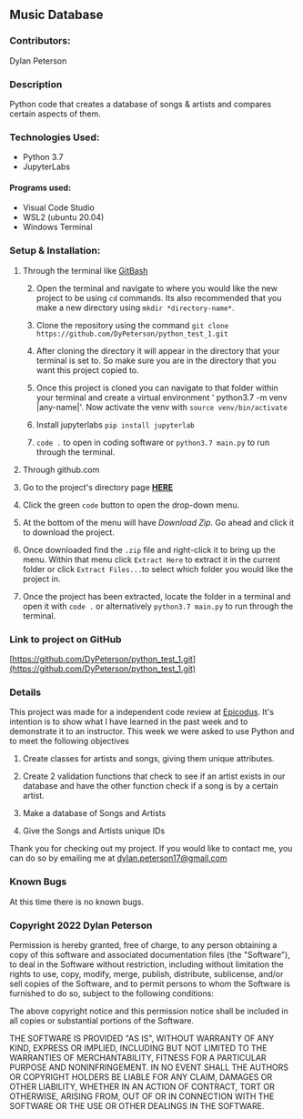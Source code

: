 ## Music Database

### Contributors:

Dylan Peterson

### Description

Python code that creates a database of songs & artists and compares certain aspects of them.

### Technologies Used:

- Python 3.7
- JupyterLabs

#### Programs used:
- Visual Code Studio
- WSL2 (ubuntu 20.04)
- Windows Terminal
 ### Setup & Installation:

1. Through the terminal like [GitBash](https://git-scm.com/downloads)

	2. Open the terminal and navigate to where you would like the new project to be using `cd` commands. Its also recommended that you make a new directory using `mkdir *directory-name*`.

	3. Clone the repository using the command `git clone https://github.com/DyPeterson/python_test_1.git`

	4. After cloning the directory it will appear in the directory that your terminal is set to. So make sure you are in the directory that you want this project copied to.
	6.  Once this project is cloned you can navigate to that folder within your terminal and create a virtual environment ' python3.7 -m venv |any-name|'. Now activate the venv with `source venv/bin/activate`
	7. Install jupyterlabs `pip install jupyterlab`
	8. `code .` to open in coding software or `python3.7 main.py` to run through the terminal.
3. Through github.com

4. Go to the project's directory page **[HERE](https://github.com/DyPeterson/python_test_1.git)**

5. Click the green `code` button to open the drop-down menu.

6. At the bottom of the menu will have *Download Zip*. Go ahead and click it to download the project.

7. Once downloaded find the `.zip` file and right-click it to bring up the menu. Within that menu click `Extract Here` to extract it in the current folder or click `Extract Files...`to select which folder you would like the project in.

8. Once the project has been extracted, locate the folder in a terminal and open it with `code .` or alternatively `python3.7 main.py` to run through the terminal.
 
### Link to project on GitHub

[https://github.com/DyPeterson/python_test_1.git](https://github.com/DyPeterson/python_test_1.git)

### Details

This project was made for a independent code review at [Epicodus](https://www.epicodus.com/). It's intention is to show what I have learned in the past week and to demonstrate it to an instructor. This week we were asked to use Python and to meet the following objectives

1. Create classes for artists and songs, giving them unique attributes.

2. Create 2 validation functions that check to see if an artist exists in our database and have the other function check if a song is by a certain artist.

3. Make a database of Songs and Artists

4. Give the Songs and Artists unique IDs

Thank you for checking out my project. If you would like to contact me, you can do so by emailing me at <dylan.peterson17@gmail.com>

### Known Bugs
At this time there is no known bugs.

### Copyright 2022 Dylan Peterson

Permission is hereby granted, free of charge, to any person obtaining a copy of this software and associated documentation files (the "Software"), to deal in the Software without restriction, including without limitation the rights to use, copy, modify, merge, publish, distribute, sublicense, and/or sell copies of the Software, and to permit persons to whom the Software is furnished to do so, subject to the following conditions:

The above copyright notice and this permission notice shall be included in all copies or substantial portions of the Software.

THE SOFTWARE IS PROVIDED "AS IS", WITHOUT WARRANTY OF ANY KIND, EXPRESS OR IMPLIED, INCLUDING BUT NOT LIMITED TO THE WARRANTIES OF MERCHANTABILITY, FITNESS FOR A PARTICULAR PURPOSE AND NONINFRINGEMENT. IN NO EVENT SHALL THE AUTHORS OR COPYRIGHT HOLDERS BE LIABLE FOR ANY CLAIM, DAMAGES OR OTHER LIABILITY, WHETHER IN AN ACTION OF CONTRACT, TORT OR OTHERWISE, ARISING FROM, OUT OF OR IN CONNECTION WITH THE SOFTWARE OR THE USE OR OTHER DEALINGS IN THE SOFTWARE.